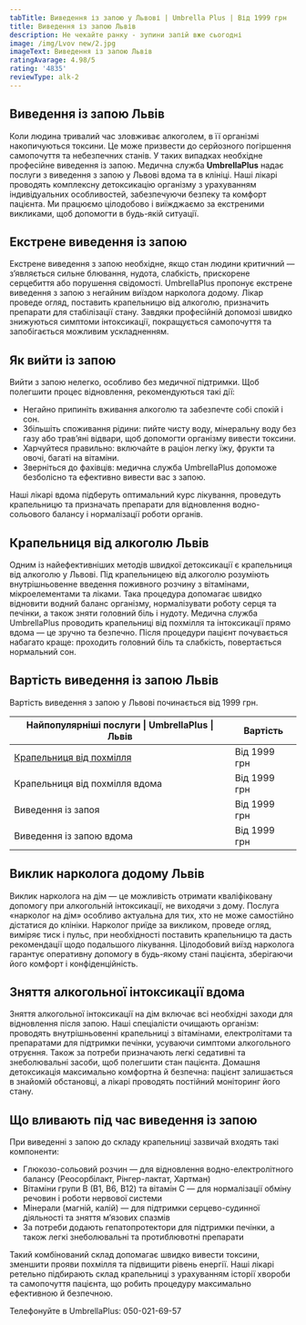 ```yaml
---
tabTitle: Виведення із запою у Львові | Umbrella Plus | Від 1999 грн
title: Виведення із запою Львів
description: Не чекайте ранку - зупини запій вже сьогодні
image: /img/Lvov new/2.jpg
imageText: Виведення із запою Львів
ratingAvarage: 4.98/5
rating: '4835'
reviewType: alk-2
---
```


## Виведення із запою Львів

Коли людина тривалий час зловживає алкоголем, в її організмі накопичуються токсини. Це може призвести до серйозного погіршення самопочуття та небезпечних станів. У таких випадках необхідне професійне виведення із запою. Медична служба **UmbrellaPlus** надає послуги з виведення з запою у Львові вдома та в клініці. Наші лікарі проводять комплексну детоксикацію організму з урахуванням індивідуальних особливостей, забезпечуючи безпеку та комфорт пацієнта. Ми працюємо цілодобово і виїжджаємо за екстреними викликами, щоб допомогти в будь-якій ситуації.

## Екстрене виведення із запою

Екстрене виведення з запою необхідне, якщо стан людини критичний — з’являється сильне блювання, нудота, слабкість, прискорене серцебиття або порушення свідомості. UmbrellaPlus пропонує екстрене виведення з запою з негайним виїздом нарколога додому. Лікар проведе огляд, поставить крапельницю від алкоголю, призначить препарати для стабілізації стану. Завдяки професійній допомозі швидко знижуються симптоми інтоксикації, покращується самопочуття та запобігається можливим ускладненням.

## Як вийти із запою

Вийти з запою нелегко, особливо без медичної підтримки. Щоб полегшити процес відновлення, рекомендуються такі дії:

* Негайно припиніть вживання алкоголю та забезпечте собі спокій і сон.
* Збільшіть споживання рідини: пийте чисту воду, мінеральну воду без газу або трав’яні відвари, щоб допомогти організму вивести токсини.
* Харчуйтеся правильно: включайте в раціон легку їжу, фрукти та овочі, багаті на вітаміни.
* Зверніться до фахівців: медична служба UmbrellaPlus допоможе безболісно та ефективно вивести вас з запою.

Наші лікарі вдома підберуть оптимальний курс лікування, проведуть крапельницю та призначать препарати для відновлення водно-сольового балансу і нормалізації роботи органів.

## Крапельниця від алкоголю Львів

Одним із найефективніших методів швидкої детоксикації є крапельниця від алкоголю у Львові. Під крапельницею від алкоголю розуміють внутрішньовенне введення поживного розчину з вітамінами, мікроелементами та ліками. Така процедура допомагає швидко відновити водний баланс організму, нормалізувати роботу серця та печінки, а також зняти головний біль і нудоту. Медична служба UmbrellaPlus проводить крапельниці від похмілля та інтоксикації прямо вдома — це зручно та безпечно. Після процедури пацієнт почувається набагато краще: проходить головний біль та слабкість, повертається нормальний сон.

## Вартість виведення із запою Львів

Вартість виведення з запою у Львові починається від 1999 грн.

| Найпопулярніші послуги \| UmbrellaPlus \| Львів                                              | Вартість     |
| -------------------------------------------------------------------------------------------- | ------------ |
| [Крапельниця від похмілля](https://umbrella-plus.com.ua/uk/lviv/kapelnica_ot_alkogola_lvov/) | Від 1999 грн |
| Крапельниця від похмілля вдома                                                               | Від 1999 грн |
| Виведення із запоя                                                                           | Від 1999 грн |
| Виведення із запою вдома                                                                     | Від 1999 грн |

## Виклик нарколога додому Львів

Виклик нарколога на дім — це можливість отримати кваліфіковану допомогу при алкогольній інтоксикації, не виходячи з дому. Послуга «нарколог на дім» особливо актуальна для тих, хто не може самостійно дістатися до клініки. Нарколог приїде за викликом, проведе огляд, виміряє тиск і пульс, при необхідності поставить крапельницю та дасть рекомендації щодо подальшого лікування. Цілодобовий виїзд нарколога гарантує оперативну допомогу в будь-якому стані пацієнта, зберігаючи його комфорт і конфіденційність.

## Зняття алкогольної інтоксикації вдома

Зняття алкогольної інтоксикації на дім включає всі необхідні заходи для відновлення після запою. Наші спеціалісти очищають організм: проводять внутрішньовенні крапельниці з вітамінами, електролітами та препаратами для підтримки печінки, усуваючи симптоми алкогольного отруєння. Також за потреби призначають легкі седативні та знеболювальні засоби, щоб полегшити стан пацієнта. Домашня детоксикація максимально комфортна й безпечна: пацієнт залишається в знайомій обстановці, а лікарі проводять постійний моніторинг його стану.

## Що вливають під час виведення із запою

При виведенні з запою до складу крапельниці зазвичай входять такі компоненти:

* Глюкозо-сольовий розчин — для відновлення водно-електролітного балансу (Реосорбілакт, Рінгер-лактат, Хартман)
* Вітаміни групи В (В1, В6, В12) та вітамін С — для нормалізації обміну речовин і роботи нервової системи
* Мінерали (магній, калій) — для підтримки серцево-судинної діяльності та зняття м’язових спазмів
* За потреби додають гепатопротектори для підтримки печінки, а також легкі знеболювальні та протиблювотні препарати

Такий комбінований склад допомагає швидко вивести токсини, зменшити прояви похмілля та підвищити рівень енергії. Наші лікарі ретельно підбирають склад крапельниці з урахуванням історії хвороби та самопочуття пацієнта, що робить процедуру максимально ефективною й безпечною.

Телефонуйте в UmbrellaPlus: 050-021-69-57
